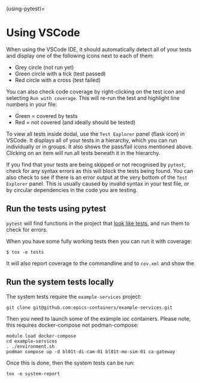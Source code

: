 (using-pytest)=

# Using VSCode

When using the VSCode IDE, it should automatically detect all of your tests and display one of the following icons next to each of them:
- Grey circle (not run yet)
- Green circle with a tick (test passed)
- Red circle with a cross (test failed)

You can also check code coverage by right-clicking on the test icon and selecting `Run with coverage`. This will re-run the test and highlight line numbers in your file:
- Green = covered by tests
- Red = not covered (and ideally should be tested)

To view all tests inside dodal, use the `Test Explorer` panel (flask icon) in VSCode. It displays all of your tests in a hierarchy, which you can run individually or in groups. It also shows the pass/fail icons mentioned above. Clicking on an item will run all tests beneath it in the hierarchy.

If you find that your tests are being skipped or not recognised by `pytest`, check for any syntax errors as this will block the tests being found. You can also check to see if there is an error output at the very bottom of the `Test Explorer` panel. This is usually caused by invalid syntax in your test file, or by circular dependencies in the code you are testing.

## Run the tests using pytest

`pytest` will find functions in the project that [look like tests][look like tests], and run them to check for errors. 

When you have some fully working tests then you can run it with coverage:

```
$ tox -e tests
```

It will also report coverage to the commandline and to `cov.xml` and show the 

[look like tests]: https://docs.pytest.org/explanation/goodpractices.html#test-discovery
[pytest]: https://pytest.org/

## Run the system tests locally

The system tests require the ``example-services`` project:

```commandline
git clone git@github.com:epics-containers/example-services.git
```

Then you need to launch some of the example ioc containers. Please note, this requires docker-compose not 
podman-compose:

```commandline
module load docker-compose
cd example-services
. ./environment.sh
podman compose up -d bl01t-di-cam-01 bl01t-mo-sim-01 ca-gateway
```

Once this is done, then the system tests can be run:

```commandline
tox -e system-report
```
